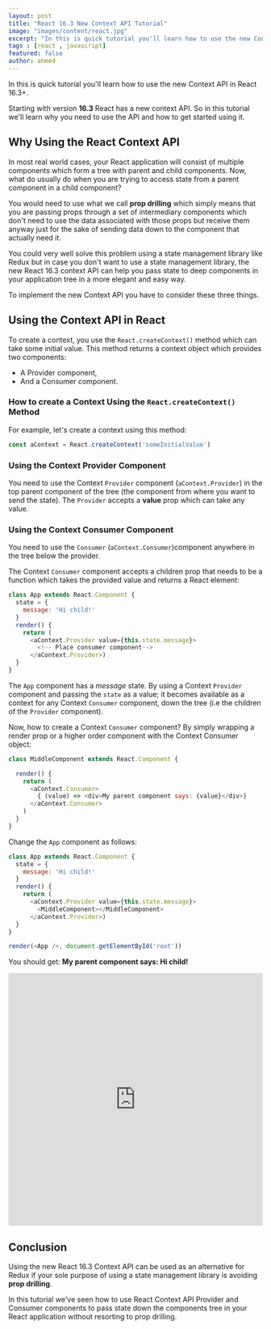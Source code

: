```yaml
---
layout: post
title: "React 16.3 New Context API Tutorial"
image: "images/content/react.jpg"
excerpt: "In this is quick tutorial you'll learn how to use the new Context API in React 16.3+" 
tags : [react , javascript] 
featured: false
author: ahmed
---
```


In this is quick tutorial you'll learn how to use the new Context API in React 16.3+.

Starting with version **16.3** React has a new context API. So in this tutorial we'll learn why you need to use the API and how to get started using it. 

## Why Using the React Context API

In most real world cases, your React application will consist of multiple components which form a tree with parent and child components. Now, what do usually do when you are trying to access state from a parent component in a child component?

You would need to use what we call **prop drilling** which simply means that you are passing props through a set of intermediary components which don't need to use the data associated with those props but receive them anyway just for the sake of sending data down to the component that actually need it.  

You could very well solve this problem using a state management library like Redux but in case you don't want to use a state management library, the new React 16.3 context API can help you pass state to deep components in your application tree in a more elegant and easy way.

To implement the new Context API you have to consider these three things. 

## Using the Context API in React 

To create a context, you use the `React.createContext()` method which can take some initial value. This method returns a context object which provides two components: 

- A Provider component,
- And a Consumer component. 

### How to create a Context Using the `React.createContext()` Method


For example, let's create a context using this method:

```js
const aContext = React.createContext('someInitialValue')
```   

### Using the Context Provider Component 

You need to use the Context `Provider` component (`aContext.Provider`) in the top parent component of the tree (the component from where you want to send the state). The `Provider` accepts a  **value** prop which can take any value.

### Using the Context Consumer Component

You need to use the `Consumer` (`aContext.Consumer`)component anywhere in the tree below the provider.

The Context `Consumer` component accepts a children prop that needs to be a function which takes the provided value and returns a React element:

```js
class App extends React.Component {
  state = {
    message: 'Hi child!'
  }
  render() {
    return (
      <aContext.Provider value={this.state.message}>
        <!-- Place consumer component-->
      </aContext.Provider>)
  }
}
```

The `App` component has a *message* state. By using a Context `Provider` component and passing the `state` as a value; it becomes available as a context for any  Context `Consumer` component, down the tree (i.e the children of the `Provider` component).   

Now, how to create a Context `Consumer` component? By simply wrapping a render prop or a higher order component with the Context Consumer object: 

```js
class MiddleComponent extends React.Component {

  render() {
    return (
      <aContext.Consumer>
        { (value) => <div>My parent component says: {value}</div>}
      </aContext.Consumer>
    )
  }
}
```

Change the `App` component as follows:

```js
class App extends React.Component {
  state = {
    message: 'Hi child!'
  }
  render() {
    return (
      <aContext.Provider value={this.state.message}>
        <MiddleComponent></MiddleComponent>
      </aContext.Provider>)
  }
}

render(<App />, document.getElementById('root'))
```

You should get:  **My parent component says: Hi child!**

<iframe src="https://codesandbox.io/embed/2vrr7w86nr" style="width:100%; height:500px; border:0; border-radius: 4px; overflow:hidden;" sandbox="allow-modals allow-forms allow-popups allow-scripts allow-same-origin"></iframe>

## Conclusion

Using the new React 16.3 Context API can be used as an alternative for Redux if your sole purpose of using a state management library is avoiding **prop drilling**.  

In this tutorial we've seen how to use React Context API Provider and Consumer components to pass state down the components tree in your React application without resorting to prop drilling. 

